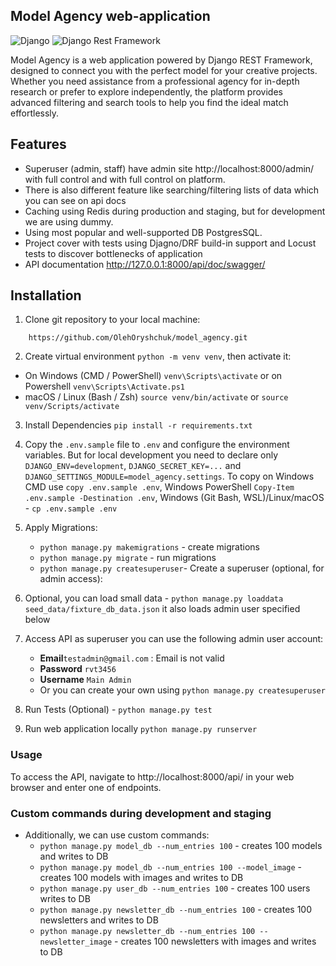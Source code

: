 ## Model Agency web-application

![Django](https://img.shields.io/badge/Django-5.1.4-brightgreen.svg)
![Django Rest Framework](https://img.shields.io/badge/Django%20Rest%20Framework-3.15.2-blue.svg)

Model Agency is a web application powered by Django REST Framework, designed to connect you with the perfect
model for your creative projects. Whether you need assistance from a professional agency for in-depth research
or prefer to explore independently, the platform provides advanced filtering and search tools to help you find
the ideal match effortlessly.

## Features
* Superuser (admin, staff) have admin site http://localhost:8000/admin/ with full control
    and with full control on platform.
* There is also different feature like searching/filtering lists of data
    which you can see on api docs
* Caching using Redis during production and staging, but for development we are using dummy.
* Using most popular and well-supported DB PostgresSQL.
* Project cover with tests using Djagno/DRF build-in support and Locust tests to discover bottlenecks of application
* API documentation  http://127.0.0.1:8000/api/doc/swagger/

## Installation
1. Clone git repository to your local machine:
```
    https://github.com/OlehOryshchuk/model_agency.git
```
2. Create virtual environment `python -m venv venv`, then activate it:
  - On Windows (CMD / PowerShell) `venv\Scripts\activate` or on Powershell `venv\Scripts\Activate.ps1`
  - macOS / Linux (Bash / Zsh) `source venv/bin/activate` or `source venv/Scripts/activate`

3. Install Dependencies `pip install -r requirements.txt`

4. Copy the `.env.sample` file to `.env` and configure the environment variables. But for local development
    you need to declare only `DJANGO_ENV=development`, `DJANGO_SECRET_KEY=...` and `DJANGO_SETTINGS_MODULE=model_agency.settings`.
   To copy on Windows CMD use `copy .env.sample .env`, Windows PowerShell `Copy-Item .env.sample -Destination .env`,
   Windows (Git Bash, WSL)/Linux/macOS - `cp .env.sample .env`

5. Apply Migrations:
   - `python manage.py makemigrations` - create migrations
   - `python manage.py migrate` - run migrations
   - `python manage.py createsuperuser`- Create a superuser (optional, for admin access):
6. Optional, you can load small data - `python manage.py loaddata seed_data/fixture_db_data.json`
   it also loads admin user specified below

7. Access API as superuser you can use the following admin user account:
   - **Email**`testadmin@gmail.com` : Email is not valid
   - **Password** `rvt3456`
   - **Username** `Main Admin`
   - Or you can create your own using `python manage.py createsuperuser`

8. Run Tests (Optional) - `python manage.py test`
9. Run web application locally `python manage.py runserver`

### Usage
To access the API, navigate to http://localhost:8000/api/ in your web browser and enter one of endpoints.

### Custom commands during development and staging
- Additionally, we can use custom commands:
  - `python manage.py model_db --num_entries 100` - creates 100 models and writes to DB
  - `python manage.py model_db --num_entries 100 --model_image` - creates 100 models with images and writes to DB
  - `python manage.py user_db --num_entries 100` - creates 100 users writes to DB
  - `python manage.py newsletter_db --num_entries 100` - creates 100 newsletters and writes to DB
  - `python manage.py newsletter_db --num_entries 100 --newsletter_image` - creates 100 newsletters with images and writes to DB
